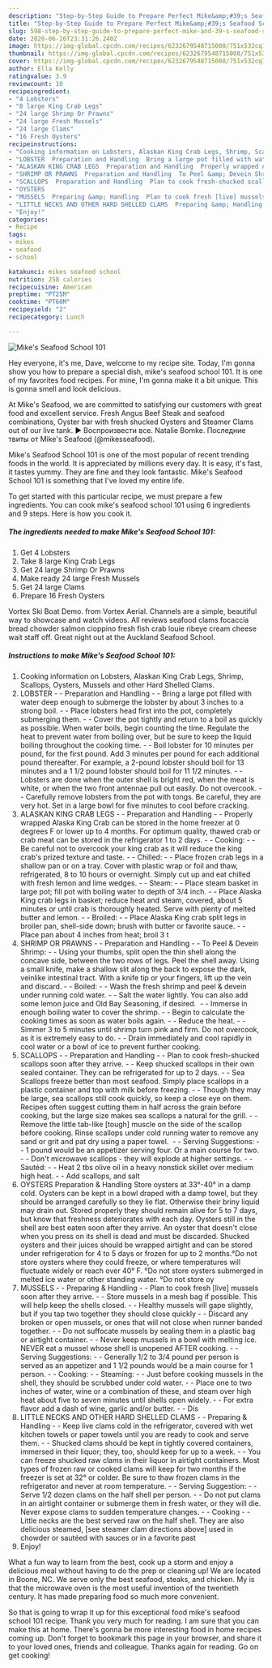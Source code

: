 ```yaml
---
description: "Step-by-Step Guide to Prepare Perfect Mike&amp;#39;s Seafood School 101"
title: "Step-by-Step Guide to Prepare Perfect Mike&amp;#39;s Seafood School 101"
slug: 598-step-by-step-guide-to-prepare-perfect-mike-and-39-s-seafood-school-101
date: 2020-06-26T23:31:26.240Z
image: https://img-global.cpcdn.com/recipes/6232679548715008/751x532cq70/mikes-seafood-school-101-recipe-main-photo.jpg
thumbnail: https://img-global.cpcdn.com/recipes/6232679548715008/751x532cq70/mikes-seafood-school-101-recipe-main-photo.jpg
cover: https://img-global.cpcdn.com/recipes/6232679548715008/751x532cq70/mikes-seafood-school-101-recipe-main-photo.jpg
author: Ella Kelly
ratingvalue: 3.9
reviewcount: 10
recipeingredient:
- "4 Lobsters"
- "8 large King Crab Legs"
- "24 large Shrimp Or Prawns"
- "24 large Fresh Mussels"
- "24 large Clams"
- "16 Fresh Oysters"
recipeinstructions:
- "Cooking information on Lobsters, Alaskan King Crab Legs, Shrimp, Scallops, Oysters, Mussels and other Hard Shelled Clams."
- "LOBSTER  Preparation and Handling  Bring a large pot filled with water deep enough to submerge the lobster by about 3 inches to a strong boil.  Place lobsters head first into the pot, completely submerging them.  Cover the pot tightly and return to a boil as quickly as possible. When water boils, begin counting the time. Regulate the heat to prevent water from boiling over, but be sure to keep the liquid boiling throughout the cooking time.  Boil lobster for 10 minutes per pound, for the first pound. Add 3 minutes per pound for each additional pound thereafter. For example, a 2-pound lobster should boil for 13 minutes and a 1 1/2 pound lobster should boil for 11 1/2 minutes.  Lobsters are done when the outer shell is bright red, when the meat is white, or when the two front antennae pull out easily. Do not overcook.  Carefully remove lobsters from the pot with tongs. Be careful, they are very hot. Set in a large bowl for five minutes to cool before cracking."
- "ALASKAN KING CRAB LEGS  Preparation and Handling  Properly wrapped Alaska King Crab can be stored in the home freezer at 0 degrees F or lower up to 4 months. For optimum quality, thawed crab or crab meat can be stored in the refrigerator 1 to 2 days.  Cooking:  Be careful not to overcook your king crab as it will reduce the king crab&#39;s prized texture and taste.  Chilled:  Place frozen crab legs in a shallow pan or on a tray. Cover with plastic wrap or foil and thaw, refrigerated, 8 to 10 hours or overnight. Simply cut up and eat chilled with fresh lemon and lime wedges.  Steam:  Place steam basket in large pot; fill pot with boiling water to depth of 3/4 inch.  Place Alaska King crab legs in basket; reduce heat and steam, covered, about 5 minutes or until crab is thoroughly heated. Serve with plenty of melted butter and lemon.  Broiled:  Place Alaska King crab split legs in broiler pan, shell-side down; brush with butter or favorite sauce.  Place pan about 4 inches from heat; broil 3 t"
- "SHRIMP OR PRAWNS  Preparation and Handling  To Peel &amp; Devein Shrimp:  Using your thumbs, split open the thin shell along the concave side, between the two rows of legs. Peel the shell away. Using a small knife, make a shallow slit along the back to expose the dark, veinlike intestinal tract. With a knife tip or your fingers, lift up the vein and discard.  Boiled:  Wash the fresh shrimp and peel &amp; devein under running cold water.  Salt the water lightly. You can also add some lemon juice and Old Bay Seasoning, if desired.   Immerse in enough boiling water to cover the shrimp.  Begin to calculate the cooking times as soon as water boils again.  Reduce the heat.  Simmer 3 to 5 minutes until shrimp turn pink and firm. Do not overcook, as it is extremely easy to do.  Drain immediately and cool rapidly in cool water or a bowl of ice to prevent further cooking."
- "SCALLOPS  Preparation and Handling  Plan to cook fresh-shucked scallops soon after they arrive.  Keep shucked scallops in their own sealed container. They can be refrigerated for up to 2 days.  Sea Scallops freeze better than most seafood. Simply place scallops in a plastic container and top with milk before freezing.  Though they may be large, sea scallops still cook quickly, so keep a close eye on them. Recipes often suggest cutting them in half across the grain before cooking, but the large size makes sea scallops a natural for the grill.  Remove the little tab-like [tough] muscle on the side of the scallop before cooking. Rinse scallops under cold running water to remove any sand or grit and pat dry using a paper towel.   Serving Suggestions:  1 pound would be an appetizer serving four. Or a main course for two.  Don&#39;t microwave scallops - they will explode at higher settings.  Sautéd:  Heat 2 tbs olive oil in a heavy nonstick skillet over medium high heat.  Add scallops, and salt"
- "OYSTERS                                                                                         Preparation &amp; Handling                                                            Store oysters at 33°-40° in a damp cold. Oysters can be kept in a bowl draped with a damp towel, but they should be arranged carefully so they lie flat. Otherwise their briny liquid may drain out. Stored properly they should remain alive for 5 to 7 days, but know that freshness deteriorates with each day. Oysters still in the shell are best eaten soon after they arrive. An oyster that doesn&#39;t close when you press on its shell is dead and must be discarded.              Shucked oysters and their juices should be wrapped airtight and can be stored under refrigeration for 4 to 5 days or frozen for up to 2 months.°Do not store oysters where they could freeze, or where temperatures will fluctuate widely or reach over 40° F. °Do not store oysters submerged in melted ice water or other standing water. °Do not store oy"
- "MUSSELS  Preparing &amp; Handling  Plan to cook fresh [live] mussels soon after they arrive.  Store mussels in a mesh bag if possible. This will help keep the shells closed.  Healthy mussels will gape slightly, but if you tap two together they should close quickly  Discard any broken or open mussels, or ones that will not close when runner banded together.  Do not suffocate mussels by sealing them in a plastic bag or airtight container.  Never keep mussels in a bowl with melting ice. NEVER eat a mussel whose shell is unopened AFTER cooking.  Serving Suggestions:  Generally 1/2 to 3/4 pound per person is served as an appetizer and 1 1/2 pounds would be a main course for 1 person.  Cooking:  Steaming:  Just before cooking mussels in the shell, they should be scrubbed under cold water.  Place one to two inches of water, wine or a combination of these, and steam over high heat about five to seven minutes until shells open widely.  For extra flavor add a dash of wine, garlic and/or butter.  Dis"
- "LITTLE NECKS AND OTHER HARD SHELLED CLAMS  Preparing &amp; Handling  Keep live clams cold in the refrigerator, covered with wet kitchen towels or paper towels until you are ready to cook and serve them.  Shucked clams should be kept in tightly covered containers, immersed in their liquor; they, too, should keep for up to a week.  You can freeze shucked raw clams in their liquor in airtight containers. Most types of frozen raw or cooked clams will keep for two months if the freezer is set at 32° or colder. Be sure to thaw frozen clams in the refrigerator and never at room temperature.  Serving Suggestion:  Serve 1/2 dozen clams on the half shell per person.  Do not put clams in an airtight container or submerge them in fresh water, or they will die. Never expose clams to sudden temperature changes.  Cooking  Little necks are the best served raw on the half shell. They are also delicious steamed, [see steamer clam directions above] used in chowder or sautéed with sauces or in a favorite past"
- "Enjoy!"
categories:
- Recipe
tags:
- mikes
- seafood
- school

katakunci: mikes seafood school 
nutrition: 258 calories
recipecuisine: American
preptime: "PT25M"
cooktime: "PT60M"
recipeyield: "2"
recipecategory: Lunch

---
```



![Mike&#39;s Seafood School 101](https://img-global.cpcdn.com/recipes/6232679548715008/751x532cq70/mikes-seafood-school-101-recipe-main-photo.jpg)

Hey everyone, it's me, Dave, welcome to my recipe site. Today, I'm gonna show you how to prepare a special dish, mike&#39;s seafood school 101. It is one of my favorites food recipes. For mine, I'm gonna make it a bit unique. This is gonna smell and look delicious.

At Mike&#39;s Seafood, we are committed to satisfying our customers with great food and excellent service. Fresh Angus Beef Steak and seafood combinations, Oyster bar with fresh shucked Oysters and Steamer Clams out of our live tank. ► Воспроизвести все. Natalie Bomke. Последние твиты от Mike&#39;s Seafood (@mikesseafood).

Mike&#39;s Seafood School 101 is one of the most popular of recent trending foods in the world. It is appreciated by millions every day. It is easy, it's fast, it tastes yummy. They are fine and they look fantastic. Mike&#39;s Seafood School 101 is something that I've loved my entire life.


To get started with this particular recipe, we must prepare a few ingredients. You can cook mike&#39;s seafood school 101 using 6 ingredients and 9 steps. Here is how you cook it.

<!--inarticleads1-->

##### The ingredients needed to make Mike&#39;s Seafood School 101:

1. Get 4 Lobsters
1. Take 8 large King Crab Legs
1. Get 24 large Shrimp Or Prawns
1. Make ready 24 large Fresh Mussels
1. Get 24 large Clams
1. Prepare 16 Fresh Oysters


Vortex Ski Boat Demo. from Vortex Aerial. Channels are a simple, beautiful way to showcase and watch videos. All reviews seafood clams focaccia bread chowder salmon cioppino fresh fish crab louie ribeye cream cheese wait staff off. Great night out at the Auckland Seafood School. 

<!--inarticleads2-->

##### Instructions to make Mike&#39;s Seafood School 101:

1. Cooking information on Lobsters, Alaskan King Crab Legs, Shrimp, Scallops, Oysters, Mussels and other Hard Shelled Clams.
1. LOBSTER -  - Preparation and Handling -  - Bring a large pot filled with water deep enough to submerge the lobster by about 3 inches to a strong boil. -  - Place lobsters head first into the pot, completely submerging them. -  - Cover the pot tightly and return to a boil as quickly as possible. When water boils, begin counting the time. Regulate the heat to prevent water from boiling over, but be sure to keep the liquid boiling throughout the cooking time. -  - Boil lobster for 10 minutes per pound, for the first pound. Add 3 minutes per pound for each additional pound thereafter. For example, a 2-pound lobster should boil for 13 minutes and a 1 1/2 pound lobster should boil for 11 1/2 minutes. -  - Lobsters are done when the outer shell is bright red, when the meat is white, or when the two front antennae pull out easily. Do not overcook. -  - Carefully remove lobsters from the pot with tongs. Be careful, they are very hot. Set in a large bowl for five minutes to cool before cracking.
1. ALASKAN KING CRAB LEGS -  - Preparation and Handling -  - Properly wrapped Alaska King Crab can be stored in the home freezer at 0 degrees F or lower up to 4 months. For optimum quality, thawed crab or crab meat can be stored in the refrigerator 1 to 2 days. -  - Cooking: -  - Be careful not to overcook your king crab as it will reduce the king crab&#39;s prized texture and taste. -  - Chilled: -  - Place frozen crab legs in a shallow pan or on a tray. Cover with plastic wrap or foil and thaw, refrigerated, 8 to 10 hours or overnight. Simply cut up and eat chilled with fresh lemon and lime wedges. -  - Steam: -  - Place steam basket in large pot; fill pot with boiling water to depth of 3/4 inch. -  - Place Alaska King crab legs in basket; reduce heat and steam, covered, about 5 minutes or until crab is thoroughly heated. Serve with plenty of melted butter and lemon. -  - Broiled: -  - Place Alaska King crab split legs in broiler pan, shell-side down; brush with butter or favorite sauce. -  - Place pan about 4 inches from heat; broil 3 t
1. SHRIMP OR PRAWNS -  - Preparation and Handling -  - To Peel &amp; Devein Shrimp: -  - Using your thumbs, split open the thin shell along the concave side, between the two rows of legs. Peel the shell away. Using a small knife, make a shallow slit along the back to expose the dark, veinlike intestinal tract. With a knife tip or your fingers, lift up the vein and discard. -  - Boiled: -  - Wash the fresh shrimp and peel &amp; devein under running cold water. -  - Salt the water lightly. You can also add some lemon juice and Old Bay Seasoning, if desired.  -  - Immerse in enough boiling water to cover the shrimp. -  - Begin to calculate the cooking times as soon as water boils again. -  - Reduce the heat. -  - Simmer 3 to 5 minutes until shrimp turn pink and firm. Do not overcook, as it is extremely easy to do. -  - Drain immediately and cool rapidly in cool water or a bowl of ice to prevent further cooking.
1. SCALLOPS -  - Preparation and Handling -  - Plan to cook fresh-shucked scallops soon after they arrive. -  - Keep shucked scallops in their own sealed container. They can be refrigerated for up to 2 days. -  - Sea Scallops freeze better than most seafood. Simply place scallops in a plastic container and top with milk before freezing. -  - Though they may be large, sea scallops still cook quickly, so keep a close eye on them. Recipes often suggest cutting them in half across the grain before cooking, but the large size makes sea scallops a natural for the grill. -  - Remove the little tab-like [tough] muscle on the side of the scallop before cooking. Rinse scallops under cold running water to remove any sand or grit and pat dry using a paper towel.  -  - Serving Suggestions: -  - 1 pound would be an appetizer serving four. Or a main course for two. -  - Don&#39;t microwave scallops - they will explode at higher settings. -  - Sautéd: -  - Heat 2 tbs olive oil in a heavy nonstick skillet over medium high heat. -  - Add scallops, and salt
1. OYSTERS                                                                                         Preparation &amp; Handling                                                            Store oysters at 33°-40° in a damp cold. Oysters can be kept in a bowl draped with a damp towel, but they should be arranged carefully so they lie flat. Otherwise their briny liquid may drain out. Stored properly they should remain alive for 5 to 7 days, but know that freshness deteriorates with each day. Oysters still in the shell are best eaten soon after they arrive. An oyster that doesn&#39;t close when you press on its shell is dead and must be discarded.              Shucked oysters and their juices should be wrapped airtight and can be stored under refrigeration for 4 to 5 days or frozen for up to 2 months.°Do not store oysters where they could freeze, or where temperatures will fluctuate widely or reach over 40° F. °Do not store oysters submerged in melted ice water or other standing water. °Do not store oy
1. MUSSELS -  - Preparing &amp; Handling -  - Plan to cook fresh [live] mussels soon after they arrive. -  - Store mussels in a mesh bag if possible. This will help keep the shells closed. -  - Healthy mussels will gape slightly, but if you tap two together they should close quickly -  - Discard any broken or open mussels, or ones that will not close when runner banded together. -  - Do not suffocate mussels by sealing them in a plastic bag or airtight container. -  - Never keep mussels in a bowl with melting ice. NEVER eat a mussel whose shell is unopened AFTER cooking. -  - Serving Suggestions: -  - Generally 1/2 to 3/4 pound per person is served as an appetizer and 1 1/2 pounds would be a main course for 1 person. -  - Cooking: -  - Steaming: -  - Just before cooking mussels in the shell, they should be scrubbed under cold water. -  - Place one to two inches of water, wine or a combination of these, and steam over high heat about five to seven minutes until shells open widely. -  - For extra flavor add a dash of wine, garlic and/or butter. -  - Dis
1. LITTLE NECKS AND OTHER HARD SHELLED CLAMS -  - Preparing &amp; Handling -  - Keep live clams cold in the refrigerator, covered with wet kitchen towels or paper towels until you are ready to cook and serve them. -  - Shucked clams should be kept in tightly covered containers, immersed in their liquor; they, too, should keep for up to a week. -  - You can freeze shucked raw clams in their liquor in airtight containers. Most types of frozen raw or cooked clams will keep for two months if the freezer is set at 32° or colder. Be sure to thaw frozen clams in the refrigerator and never at room temperature. -  - Serving Suggestion: -  - Serve 1/2 dozen clams on the half shell per person. -  - Do not put clams in an airtight container or submerge them in fresh water, or they will die. Never expose clams to sudden temperature changes. -  - Cooking -  - Little necks are the best served raw on the half shell. They are also delicious steamed, [see steamer clam directions above] used in chowder or sautéed with sauces or in a favorite past
1. Enjoy!


What a fun way to learn from the best, cook up a storm and enjoy a delicious meal without having to do the prep or cleaning up! We are located in Boone, NC. We serve only the best seafood, steaks, and chicken. My is that the microwave oven is the most useful invention of the twentieth century. It has made preparing food so much more convenient. 

So that is going to wrap it up for this exceptional food mike&#39;s seafood school 101 recipe. Thank you very much for reading. I am sure that you can make this at home. There's gonna be more interesting food in home recipes coming up. Don't forget to bookmark this page in your browser, and share it to your loved ones, friends and colleague. Thanks again for reading. Go on get cooking!
